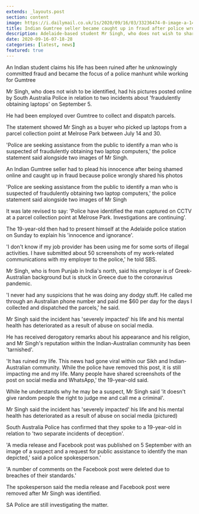 ```yaml
---
extends: _layouts.post
section: content
image: https://i.dailymail.co.uk/1s/2020/09/16/03/33236474-0-image-a-14_1600223831757.jpg 
title: Indian Gumtree seller became caught up in fraud after police wrongly shared his pictures online 
description: Adelaide-based student Mr Singh, who does not wish to share his name, had his pictures posted online by South Australia Police in relation to two incidents about fraudulently obtaining laptops/ 
date: 2020-09-16-07-18-28 
categories: [latest, news] 
featured: true 
--- 
```

An Indian student claims his life has been ruined after he unknowingly committed fraud and became the focus of a police manhunt while working for Gumtree  

Mr Singh, who does not wish to be identified, had his pictures posted online by South Australia Police in relation to two incidents about 'fraudulently obtaining laptops' on September 5.

He had been employed over Gumtree to collect and dispatch parcels. 

The statement showed Mr Singh as a buyer who picked up laptops from a parcel collection point at Melrose Park between July 14 and 30.

'Police are seeking assistance from the public to identify a man who is suspected of fraudulently obtaining two laptop computers,' the police statement said alongside two images of Mr Singh.

An Indian Gumtree seller had to plead his innocence after being shamed online and caught up in fraud because police wrongly shared his photos

'Police are seeking assistance from the public to identify a man who is suspected of fraudulently obtaining two laptop computers,' the police statement said alongside two images of Mr Singh

It was late revised to say: 'Police have identified the man captured on CCTV at a parcel collection point at Melrose Park. Investigations are continuing'. 

The 19-year-old then had to present himself at the Adelaide police station on Sunday to explain his 'innocence and ignorance'.

'I don't know if my job provider has been using me for some sorts of illegal activities. I have submitted about 50 screenshots of my work-related communications with my employer to the police,' he told SBS. 

Mr Singh, who is from Punjab in India's north, said his employer is of Greek-Australian background but is stuck in Greece due to the coronavirus pandemic.  

'I never had any suspicions that he was doing any dodgy stuff. He called me through an Australian phone number and paid me $60 per day for the days I collected and dispatched the parcels,' he said. 

Mr Singh said the incident has 'severely impacted' his life and his mental health has deteriorated as a result of abuse on social media.

He has received derogatory remarks about his appearance and his religion, and Mr Singh's reputation within the Indian-Australian community has been 'tarnished'.

'It has ruined my life. This news had gone viral within our Sikh and Indian-Australian community. While the police have removed this post, it is still impacting me and my life. Many people have shared screenshots of the post on social media and WhatsApp,' the 19-year-old said.

While he understands why he may be a suspect, Mr Singh said 'it doesn't give random people the right to judge me and call me a criminal'.

Mr Singh said the incident has 'severely impacted' his life and his mental health has deteriorated as a result of abuse on social media (pictured) 

South Australia Police has confirmed that they spoke to a 19-year-old in relation to 'two separate incidents of deception'.

'A media release and Facebook post was published on 5 September with an image of a suspect and a request for public assistance to identify the man depicted,' said a police spokesperson.'

'A number of comments on the Facebook post were deleted due to breaches of their standards.'

The spokesperson said the media release and Facebook post were removed after Mr Singh was identified. 

SA Police are still investigating the matter. 

